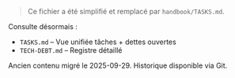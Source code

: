 > Ce fichier a été simplifié et remplacé par `handbook/TASKS.md`.

Consulte désormais :
* `TASKS.md` – Vue unifiée tâches + dettes ouvertes
* `TECH-DEBT.md` – Registre détaillé

Ancien contenu migré le 2025-09-29. Historique disponible via Git.


